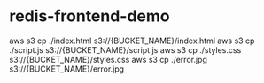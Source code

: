 # redis-frontend-demo

aws s3 cp ./index.html s3://{BUCKET_NAME}/index.html
aws s3 cp ./script.js s3://{BUCKET_NAME}/script.js
aws s3 cp ./styles.css s3://{BUCKET_NAME}/styles.css
aws s3 cp ./error.jpg s3://{BUCKET_NAME}/error.jpg